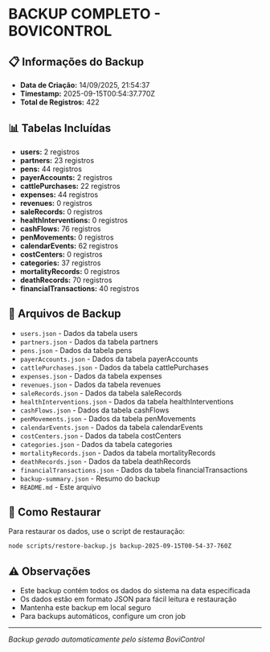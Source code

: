 # BACKUP COMPLETO - BOVICONTROL

## 📋 Informações do Backup

- **Data de Criação:** 14/09/2025, 21:54:37
- **Timestamp:** 2025-09-15T00:54:37.770Z
- **Total de Registros:** 422

## 📊 Tabelas Incluídas

- **users:** 2 registros
- **partners:** 23 registros
- **pens:** 44 registros
- **payerAccounts:** 2 registros
- **cattlePurchases:** 22 registros
- **expenses:** 44 registros
- **revenues:** 0 registros
- **saleRecords:** 0 registros
- **healthInterventions:** 0 registros
- **cashFlows:** 76 registros
- **penMovements:** 0 registros
- **calendarEvents:** 62 registros
- **costCenters:** 0 registros
- **categories:** 37 registros
- **mortalityRecords:** 0 registros
- **deathRecords:** 70 registros
- **financialTransactions:** 40 registros

## 📁 Arquivos de Backup

- `users.json` - Dados da tabela users
- `partners.json` - Dados da tabela partners
- `pens.json` - Dados da tabela pens
- `payerAccounts.json` - Dados da tabela payerAccounts
- `cattlePurchases.json` - Dados da tabela cattlePurchases
- `expenses.json` - Dados da tabela expenses
- `revenues.json` - Dados da tabela revenues
- `saleRecords.json` - Dados da tabela saleRecords
- `healthInterventions.json` - Dados da tabela healthInterventions
- `cashFlows.json` - Dados da tabela cashFlows
- `penMovements.json` - Dados da tabela penMovements
- `calendarEvents.json` - Dados da tabela calendarEvents
- `costCenters.json` - Dados da tabela costCenters
- `categories.json` - Dados da tabela categories
- `mortalityRecords.json` - Dados da tabela mortalityRecords
- `deathRecords.json` - Dados da tabela deathRecords
- `financialTransactions.json` - Dados da tabela financialTransactions
- `backup-summary.json` - Resumo do backup
- `README.md` - Este arquivo

## 🔄 Como Restaurar

Para restaurar os dados, use o script de restauração:

```bash
node scripts/restore-backup.js backup-2025-09-15T00-54-37-760Z
```

## ⚠️ Observações

- Este backup contém todos os dados do sistema na data especificada
- Os dados estão em formato JSON para fácil leitura e restauração
- Mantenha este backup em local seguro
- Para backups automáticos, configure um cron job

---
*Backup gerado automaticamente pelo sistema BoviControl*
